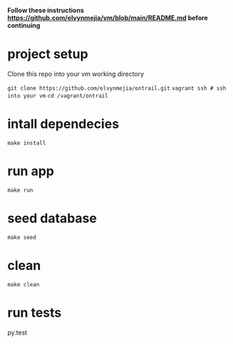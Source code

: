 **Follow these instructions https://github.com/elvynmejia/vm/blob/main/README.md before continuing**

# project setup
Clone this repo into your vm working directory

`git clone https://github.com/elvynmejia/ontrail.git`
`vagrant ssh # ssh into your vm`
`cd /vagrant/ontrail`

# intall dependecies
`make install`

# run app
`make run`

# seed database
`make seed`

# clean
`make clean`

# run tests
py.test
